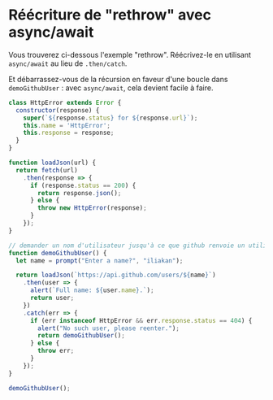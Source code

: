 
# Réécriture de "rethrow" avec async/await

Vous trouverez ci-dessous l'exemple "rethrow".
Réécrivez-le en utilisant `async/await` au lieu de `.then/catch`.

Et débarrassez-vous de la récursion en faveur d'une boucle dans `demoGithubUser` : avec `async/await`, cela devient facile à faire.

```js run
class HttpError extends Error {
  constructor(response) {
    super(`${response.status} for ${response.url}`);
    this.name = 'HttpError';
    this.response = response;
  }
}

function loadJson(url) {
  return fetch(url)
    .then(response => {
      if (response.status == 200) {
        return response.json();
      } else {
        throw new HttpError(response);
      }
    });
}

// demander un nom d'utilisateur jusqu'à ce que github renvoie un utilisateur valide
function demoGithubUser() {
  let name = prompt("Enter a name?", "iliakan");

  return loadJson(`https://api.github.com/users/${name}`)
    .then(user => {
      alert(`Full name: ${user.name}.`);
      return user;
    })
    .catch(err => {
      if (err instanceof HttpError && err.response.status == 404) {
        alert("No such user, please reenter.");
        return demoGithubUser();
      } else {
        throw err;
      }
    });
}

demoGithubUser();
```
